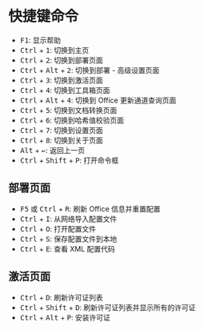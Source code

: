 # 快捷键命令

- <kbd>F1</kbd>: 显示帮助
- <kbd>Ctrl</kbd> + <kbd>1</kbd>: 切换到主页
- <kbd>Ctrl</kbd> + <kbd>2</kbd>: 切换到部署页面
- <kbd>Ctrl</kbd> + <kbd>Alt</kbd> + <kbd>2</kbd>: 切换到部署 - 高级设置页面
- <kbd>Ctrl</kbd> + <kbd>3</kbd>: 切换到激活页面
- <kbd>Ctrl</kbd> + <kbd>4</kbd>: 切换到工具箱页面
- <kbd>Ctrl</kbd> + <kbd>Alt</kbd> + <kbd>4</kbd>: 切换到 Office 更新通道查询页面
- <kbd>Ctrl</kbd> + <kbd>5</kbd>: 切换到文档转换页面
- <kbd>Ctrl</kbd> + <kbd>6</kbd>: 切换到哈希值校验页面
- <kbd>Ctrl</kbd> + <kbd>7</kbd>: 切换到设置页面
- <kbd>Ctrl</kbd> + <kbd>8</kbd>: 切换到关于页面
- <kbd>Alt</kbd> + <kbd>←</kbd>: 返回上一页
- <kbd>Ctrl</kbd> + <kbd>Shift</kbd> + <kbd>P</kbd>: 打开命令框

## 部署页面

- <kbd>F5</kbd> 或 <kbd>Ctrl</kbd> + <kbd>R</kbd>: 刷新 Office 信息并重置配置
- <kbd>Ctrl</kbd> + <kbd>I</kbd>: 从网络导入配置文件
- <kbd>Ctrl</kbd> + <kbd>O</kbd>: 打开配置文件
- <kbd>Ctrl</kbd> + <kbd>S</kbd>: 保存配置文件到本地
- <kbd>Ctrl</kbd> + <kbd>E</kbd>: 查看 XML 配置代码

## 激活页面

- <kbd>Ctrl</kbd> + <kbd>D</kbd>: 刷新许可证列表
- <kbd>Ctrl</kbd> + <kbd>Shift</kbd> + <kbd>D</kbd>: 刷新许可证列表并显示所有的许可证
- <kbd>Ctrl</kbd> + <kbd>Alt</kbd> + <kbd>P</kbd>: 安装许可证
